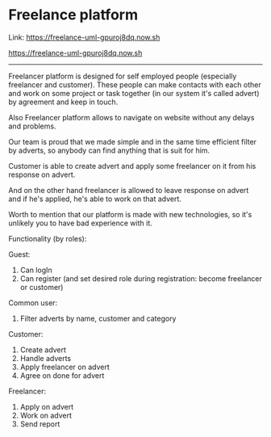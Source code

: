 # Freelance platform

Link: https://freelance-uml-gpuroj8dq.now.sh

https://freelance-uml-gpuroj8dq.now.sh

---

Freelancer platform is designed for self employed people (especially freelancer and customer). These people can make contacts with each other and work on some project or task together (in our system it's called advert) by agreement and keep in touch.

Also Freelancer platform allows to navigate on website without any delays and problems.

Our team is proud that we made simple and in the same time efficient filter by adverts, so anybody can find anything that is suit for him.

Customer is able to create advert and apply some freelancer on it from his response on advert.

And on the other hand freelancer is allowed to leave response on advert and if he's applied, he's able to work on that advert.

Worth to mention that our platform is made with new technologies, so it's unlikely you to have bad experience with it.


Functionality (by roles):

Guest:

1.	Can logIn
2.	Can register (and set desired role during registration: become freelancer or customer)

Common user:

1.	Filter adverts by name, customer and category

Customer:

1.	Create advert
2.	Handle adverts
3.	Apply freelancer on advert
4.	Agree on done for advert


Freelancer:

1.	Apply on advert
2.	Work on advert
3.	Send report


